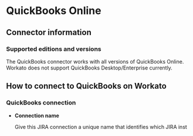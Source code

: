 # QuickBooks Online

## Connector information



### Supported editions and versions
The QuickBooks connector works with all versions of QuickBooks Online. Workato does not support QuickBooks Desktop/Enterprise currently. 

## How to connect to QuickBooks on Workato

### QuickBooks connection 


* **Connection name**

  Give this JIRA connection a unique name that identifies which JIRA inst
